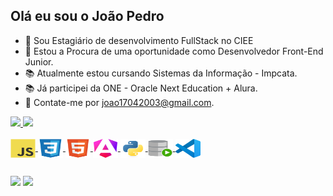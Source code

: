 ## Olá eu sou o João Pedro

- 🧰 Sou Estagiário de desenvolvimento FullStack no CIEE
- 🧰 Estou a Procura de uma oportunidade como Desenvolvedor Front-End Junior.
- 📚 Atualmente estou cursando Sistemas da Informação - Impcata.
- 📚 Já participei da ONE - Oracle Next Education + Alura.
- 💬 Contate-me por joao17042003@gmail.com.
<div>
  <a href="https://github.com/JoaoPedro019">
  <img height="180em" src="https://github-readme-stats.vercel.app/api?username=JoaoPedro019&show_icons=true&theme=tokyonight&include_all_commits=true&count_private=true"/>
  <img height="180em" src="https://github-readme-stats.vercel.app/api/top-langs/?username=JoaoPedro019&layout=compact&langs_count=7&theme=tokyonight"/>
</div>

<div style="display: inline_block"><br>
   <img align="center" alt="João-JS" height="30" width="40" src="https://github.com/devicons/devicon/blob/master/icons/javascript/javascript-original.svg">
  <img align="center" alt="João-CSS" height="30" width="40" src="https://raw.githubusercontent.com/devicons/devicon/master/icons/css3/css3-original.svg">
  <img align="center" alt="João-HTML" height="30" width="40" src="https://raw.githubusercontent.com/devicons/devicon/master/icons/html5/html5-original.svg">
   <img align="center" alt="João-Angular" height="30" width="40" src="https://github.com/devicons/devicon/blob/master/icons/angular/angular-original.svg">
   <img align="center" alt="João-Python" height="30" width="40" src="https://github.com/devicons/devicon/blob/master/icons/python/python-original.svg">
   <img align="center" alt="João-SQL" height="30" width="40" src="https://github.com/devicons/devicon/blob/master/icons/sqldeveloper/sqldeveloper-original.svg">
   <img align="center" alt="João-VS-CODE" height="30" width="40" src="https://github.com/devicons/devicon/blob/master/icons/vscode/vscode-original.svg">
  </div>
  
  ##
  
  <div>
  <a href = "mailto:joao17042003@gmail.com"><img src="https://img.shields.io/badge/-Gmail-%23333?style=for-the-badge&logo=gmail&logoColor=white" target="_blank"></a>
  <a href="https://www.linkedin.com/in/jo%C3%A3o-pedro-pereira-da-silva/" target="_blank"><img src="https://img.shields.io/badge/-LinkedIn-%230077B5?style=for-the-badge&logo=linkedin&logoColor=white" target="_blank"></a> 
